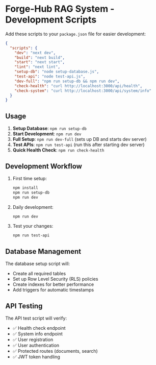 # Forge-Hub RAG System - Development Scripts

Add these scripts to your `package.json` file for easier development:

```json
{
  "scripts": {
    "dev": "next dev",
    "build": "next build",
    "start": "next start",
    "lint": "next lint",
    "setup-db": "node setup-database.js",
    "test-api": "node test-api.js",
    "dev-full": "npm run setup-db && npm run dev",
    "check-health": "curl http://localhost:3000/api/health",
    "check-system": "curl http://localhost:3000/api/system/info"
  }
}
```

## Usage

1. **Setup Database**: `npm run setup-db`
2. **Start Development**: `npm run dev`
3. **Full Setup**: `npm run dev-full` (sets up DB and starts dev server)
4. **Test APIs**: `npm run test-api` (run this after starting dev server)
5. **Quick Health Check**: `npm run check-health`

## Development Workflow

1. First time setup:
   ```bash
   npm install
   npm run setup-db
   npm run dev
   ```

2. Daily development:
   ```bash
   npm run dev
   ```

3. Test your changes:
   ```bash
   npm run test-api
   ```

## Database Management

The database setup script will:
- Create all required tables
- Set up Row Level Security (RLS) policies
- Create indexes for better performance
- Add triggers for automatic timestamps

## API Testing

The API test script will verify:
- ✅ Health check endpoint
- ✅ System info endpoint  
- ✅ User registration
- ✅ User authentication
- ✅ Protected routes (documents, search)
- ✅ JWT token handling

